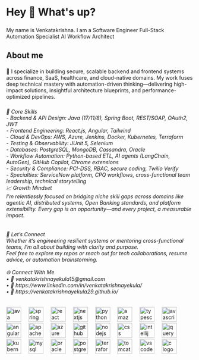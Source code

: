 <h1 align="left">Hey 👋 What's up?</h1>

###

<p align="left">My name is Venkatakrishna. I am a Software Engineer  Full-Stack Automation Specialist  AI Workflow Architect</p>

###

<h2 align="left">About me</h2>

###

<p align="left">🚀 I specialize in building secure, scalable backend and frontend systems across finance, SaaS, healthcare, and cloud-native domains. My work fuses deep technical mastery with automation-driven thinking—delivering high-impact solutions, insightful architecture blueprints, and performance-optimized pipelines.</p>

###

<h6 align="left">🔧 Core Skills<br>- Backend & API Design: Java (17/11/8), Spring Boot, REST/SOAP, OAuth2, JWT<br>- Frontend Engineering: React.js, Angular, Tailwind <br>- Cloud & DevOps: AWS, Azure, Jenkins, Docker, Kubernetes, Terraform<br>- Testing & Observability: JUnit 5, Selenium<br>- Databases: PostgreSQL, MongoDB, Cassandra, Oracle<br>- Workflow Automation: Python-based ETL, AI agents (LangChain, AutoGen), GitHub Copilot, Chrome extensions<br>- Security & Compliance: PCI-DSS, RBAC, secure coding, Twilio Verify<br>- Specialties: ServiceNow platform, CPQ workflows, cross-functional team leadership, technical storytelling<br>📈 Growth Mindset<br>I’m relentlessly focused on bridging niche skill gaps across domains like agentic AI, distributed systems, Open Banking standards, and platform extensibility. Every gap is an opportunity—and every project, a measurable impact.<br><br><br>💬 Let’s Connect<br>Whether it’s engineering resilient systems or mentoring cross-functional teams, I’m all about building with clarity and purpose.<br>Feel free to explore my repos or reach out for tech collaborations, resume advice, or automation brainstorming.<br><br>🌐 Connect With Me<br>• 	📧 venkatakrishnayekula15@gmail.com<br>• 	💼 https://www.linkedin.com/in/venkatakrishnayekula/<br>• 	🌟 https://venkatakrishnayekula29.github.io/</h6>

###

<div align="left">
  <img src="https://cdn.jsdelivr.net/gh/devicons/devicon/icons/java/java-original.svg" height="40" alt="java logo"  />
  <img width="12" />
  <img src="https://cdn.jsdelivr.net/gh/devicons/devicon/icons/spring/spring-original.svg" height="40" alt="spring logo"  />
  <img width="12" />
  <img src="https://cdn.jsdelivr.net/gh/devicons/devicon/icons/react/react-original.svg" height="40" alt="react logo"  />
  <img width="12" />
  <img src="https://cdn.jsdelivr.net/gh/devicons/devicon/icons/nextjs/nextjs-original.svg" height="40" alt="nextjs logo"  />
  <img width="12" />
  <img src="https://cdn.jsdelivr.net/gh/devicons/devicon/icons/python/python-original.svg" height="40" alt="python logo"  />
  <img width="12" />
  <img src="https://cdn.jsdelivr.net/gh/devicons/devicon/icons/amazonwebservices/amazonwebservices-line-wordmark.svg" height="40" alt="amazonwebservices logo"  />
  <img width="12" />
  <img src="https://cdn.jsdelivr.net/gh/devicons/devicon/icons/typescript/typescript-original.svg" height="40" alt="typescript logo"  />
  <img width="12" />
  <img src="https://cdn.jsdelivr.net/gh/devicons/devicon/icons/javascript/javascript-original.svg" height="40" alt="javascript logo"  />
  <img width="12" />
  <img src="https://cdn.jsdelivr.net/gh/devicons/devicon/icons/angularjs/angularjs-original.svg" height="40" alt="angularjs logo"  />
  <img width="12" />
  <img src="https://cdn.jsdelivr.net/gh/devicons/devicon/icons/apachekafka/apachekafka-original.svg" height="40" alt="apachekafka logo"  />
  <img width="12" />
  <img src="https://cdn.jsdelivr.net/gh/devicons/devicon/icons/azure/azure-original.svg" height="40" alt="azure logo"  />
  <img width="12" />
  <img src="https://cdn.jsdelivr.net/gh/devicons/devicon/icons/github/github-original.svg" height="40" alt="github logo"  />
  <img width="12" />
  <img src="https://cdn.jsdelivr.net/gh/devicons/devicon/icons/nodejs/nodejs-original.svg" height="40" alt="nodejs logo"  />
  <img width="12" />
  <img src="https://cdn.jsdelivr.net/gh/devicons/devicon/icons/css3/css3-original.svg" height="40" alt="css logo"  />
  <img width="12" />
  <img src="https://cdn.jsdelivr.net/gh/devicons/devicon/icons/intellij/intellij-original.svg" height="40" alt="intellij logo"  />
  <img width="12" />
  <img src="https://cdn.jsdelivr.net/gh/devicons/devicon/icons/jquery/jquery-original.svg" height="40" alt="jquery logo"  />
  <img width="12" />
  <img src="https://cdn.jsdelivr.net/gh/devicons/devicon/icons/kubernetes/kubernetes-plain.svg" height="40" alt="kubernetes logo"  />
  <img width="12" />
  <img src="https://cdn.jsdelivr.net/gh/devicons/devicon/icons/mysql/mysql-original.svg" height="40" alt="mysql logo"  />
  <img width="12" />
  <img src="https://cdn.jsdelivr.net/gh/devicons/devicon/icons/oracle/oracle-original.svg" height="40" alt="oracle logo"  />
  <img width="12" />
  <img src="https://cdn.jsdelivr.net/gh/devicons/devicon/icons/postgresql/postgresql-original.svg" height="40" alt="postgresql logo"  />
  <img width="12" />
  <img src="https://cdn.jsdelivr.net/gh/devicons/devicon/icons/terraform/terraform-original.svg" height="40" alt="terraform logo"  />
  <img width="12" />
  <img src="https://cdn.jsdelivr.net/gh/devicons/devicon/icons/tomcat/tomcat-original.svg" height="40" alt="tomcat logo"  />
  <img width="12" />
  <img src="https://cdn.jsdelivr.net/gh/devicons/devicon/icons/vscode/vscode-original.svg" height="40" alt="vscode logo"  />
  <img width="12" />
  <img src="https://cdn.jsdelivr.net/gh/devicons/devicon/icons/c/c-original.svg" height="40" alt="c logo"  />
</div>

###
